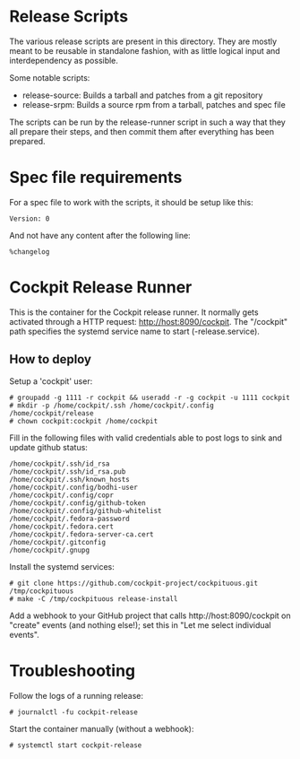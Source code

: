 # Release Scripts

The various release scripts are present in this directory. They are mostly
meant to be reusable in standalone fashion, with as little logical input
and interdependency as possible.

Some notable scripts:

 * release-source: Builds a tarball and patches from a git repository
 * release-srpm: Builds a source rpm from a tarball, patches and spec file

The scripts can be run by the release-runner script in such a way that
they all prepare their steps, and then commit them after everything has
been prepared.

# Spec file requirements

For a spec file to work with the scripts, it should be setup like this:

    Version: 0

And not have any content after the following line:

    %changelog

# Cockpit Release Runner

This is the container for the Cockpit release runner. It normally gets
activated through a HTTP request: <http://host:8090/cockpit>. The "/cockpit"
path specifies the systemd service name to start (<name>-release.service).

## How to deploy

Setup a 'cockpit' user:

    # groupadd -g 1111 -r cockpit && useradd -r -g cockpit -u 1111 cockpit
    # mkdir -p /home/cockpit/.ssh /home/cockpit/.config /home/cockpit/release
    # chown cockpit:cockpit /home/cockpit

Fill in the following files with valid credentials able to post logs to sink and
update github status:

    /home/cockpit/.ssh/id_rsa
    /home/cockpit/.ssh/id_rsa.pub
    /home/cockpit/.ssh/known_hosts
    /home/cockpit/.config/bodhi-user
    /home/cockpit/.config/copr
    /home/cockpit/.config/github-token
    /home/cockpit/.config/github-whitelist
    /home/cockpit/.fedora-password
    /home/cockpit/.fedora.cert
    /home/cockpit/.fedora-server-ca.cert
    /home/cockpit/.gitconfig
    /home/cockpit/.gnupg

Install the systemd services:

    # git clone https://github.com/cockpit-project/cockpituous.git /tmp/cockpituous
    # make -C /tmp/cockpituous release-install

Add a webhook to your GitHub project that calls http://host:8090/cockpit on
"create" events (and nothing else!); set this in "Let me select individual events".

# Troubleshooting

Follow the logs of a running release:

    # journalctl -fu cockpit-release

Start the container manually (without a webhook):

    # systemctl start cockpit-release

